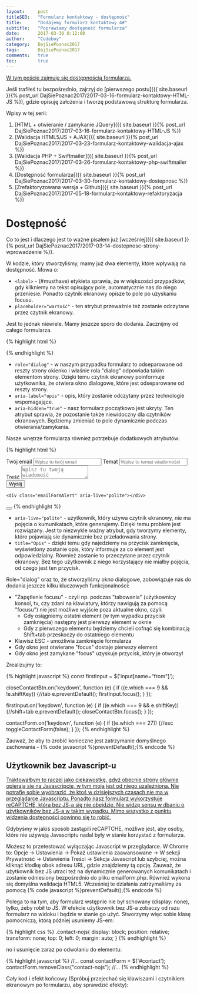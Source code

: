 ```yaml
---
layout:     post
titleSEO:   "Formularz kontaktowy - dostępność"
title:      "Dodajemy formularz kontaktowy 4#"
subtitle:   "Poprawiamy dostępność formularza"
date:       2017-03-30 0:12:00
author:     "Codeboy"
category:   DajSiePoznac2017
tags:       DajSiePoznac2017
comments:   true
toc:        true
---
```


<u>W tym poście zajmuję się dostępnością formularza.</u>

Jeśli trafiłeś tu bezpośrednio, zajrzyj do [pierwszego postu]({{ site.baseurl }}{% post_url DajSiePoznac2017/2017-03-16-formularz-kontaktowy-HTML-JS %}), gdzie opisuję założenia i tworzę podstawową strukturę formularza.

<hX>Wpisy w tej serii:</hX>
1. [HTML + otwieranie / zamykanie JQuery]({{ site.baseurl }}{% post_url DajSiePoznac2017/2017-03-16-formularz-kontaktowy-HTML-JS %})
2. [Walidacja HTML5/JS + AJAX]({{ site.baseurl }}{% post_url DajSiePoznac2017/2017-03-23-formularz-kontaktowy-walidacja-ajax %})
3. [Walidacja PHP + Swiftmailer]({{ site.baseurl }}{% post_url DajSiePoznac2017/2017-03-26-formularz-kontaktowy-php-swiftmailer %})
4. [Dostępność formularza]({{ site.baseurl }}{% post_url DajSiePoznac2017/2017-03-30-formularz-kontaktowy-dostepnosc %})
5. [Zrefaktoryzowana wersja + Github]({{ site.baseurl }}{% post_url DajSiePoznac2017/2017-05-18-formularz-kontaktowy-refaktoryzacja %})

# Dostępność

Co to jest i dlaczego jest to ważne pisałem już [wcześniej]({{ site.baseurl }}{% post_url DajSiePoznac2017/2017-03-14-dostepnosc-strony-wprowadzenie %}).

W kodzie, który stworzyliśmy, mamy już dwa elementy, które wpływają na dostępność. Mowa o:

- <code class="highlight"><<span class="nt">label</span>></code> - (#musthave) etykieta sprawia, że w większości przypadków, gdy klikniemy na tekst opisujący pole, automatycznie nas do niego przeniesie. Ponadto czytnik ekranowy opisze to pole po uzyskaniu focusu.
- <code class="highlight"><span class="na">placeholder=</span><span class="s">"wartość"</span></code> - ten atrybut przeważnie też zostanie odczytane przez czytnik ekranowy.

Jest to jednak niewiele. Mamy jeszcze sporo do dodania. Zacznijmy od całego formularza.

{% highlight html %}
<div id="contact" class="contact" role="dialog" aria-label="Formularz kontaktowy" aria-hidden="true">
  <!--Wnętrze formularza-->
</div>
{% endhighlight %}


- <code class="highlight"><span class="na">role=</span><span class="s">"dialog"</span></code> - w naszym przypadku formularz to odseparowane od reszty strony okienko i właśnie rola "dialog" odpowiada takim elementom strony. Dzięki temu czytnik ekranowy poinformuje użytkownika, że otwiera okno dialogowe, które jest odseparowane od reszty strony.
- <code class="highlight"><span class="na">aria-label=</span><span class="s">"opis"</span></code> - opis, który zostanie odczytany przez technologie wspomagające.
- <code class="highlight"><span class="na">aria-hidden=</span><span class="s">"true"</span></code> - nasz formularz początkowo jest ukryty. Ten atrybut sprawia, że pozostanie także niewidoczny dla czytników ekranowych. Będziemy zmieniać to pole dynamicznie podczas otwierania/zamykania.


Nasze wnętrze formularza również potrzebuje dodatkowych atrybutów:

{% highlight html %}
<form class="emailForm" method="POST" action="emailform.php">
    <label>
      Twój email
      <input name="from" type="email" placeholder="Wpisz tu twój email" required>
    </label>
    <label>
      Temat
      <input name="subject" placeholder="Wpisz tu temat wiadomości" required>
    </label><br>
    <label for="inp-message">
      Treść
    </label>
    <textarea name="message" id="inp-message" placeholder="Wpisz tu twoją wiadomość" required></textarea>
    <div class="g-recaptcha" data-sitekey="6Lc9_xMUAAAAAFPVNhvDKb9lMXHGI4o7-zhqkTgL"></div>
    <button class="emailFormSubmit" name="submit" type="submit">Wyślij</button>

    <div class="emailFormAlert" aria-live="polite"></div>
  </form>

  <button type="button" id="close-contact-btn" class="close-btn" aria-label="Zamknij formularz kontaktowy" title="Zamknij formularz kontaktowy">
    <i class="fa fa-times close-form" aria-hidden="true"></i>
  </button>
{% endhighlight %}

- <code class="highlight"><span class="na">aria-live=</span><span class="s">"polite"</span></code> - użytkownik, który używa czytnik ekranowy, nie ma pojęcia o kumunikatach, które generujemy. Dzięki temu problem jest rozwiązany. Jest to niezwykle ważny atrybut, gdy tworzymy elementy, które pojawiają sie dynamicznie bez przeładowania strony.
- <code class="highlight"><span class="na">title=</span><span class="s">"Opis"</span></code> - dzięki temu gdy najedziemy na przycisk zamknięcia, wyświetlony zostanie opis, który informuje za co element jest odpowiedzialny. Również zostanie to przeczytane przez czytnik ekranowy. Bez tego użytkownik z niego korzystający nie miałby pojęcia, od czego jest ten przycisk.

Role="dialog" oraz to, że stworzyliśmy okno dialogowe, zobowiązuje nas do dodania jeszcze kilku kluczowych funkcjonalności:
* "Zapętlenie focusu" - czyli np. podczas "tabowania" (użytkownicy konsol, tv, czy zdani na klawiatury, którzy nawigują za pomocą "focusu") nie jest możliwe wyjście poza aktualne okno, czyli:
    * Gdy osiągniemy ostatni element (w tym wypadku przycisk zamknięcia) następny jest pierwszy element w oknie
    * Gdy z pierwszego elementu będziemy chcieli cofnąć się kombinacją Shift+tab przeskoczy do ostatniego elementu
* Klawisz ESC - umożliwia zamknięcie formularza
* Gdy okno jest otwierane "focus" dostaje pierwszy element
* Gdy okno jest zamykane "focus" uzyskuje przycisk, który je otworzył

Zrealizujmy to:

{% highlight javascript %}
  const firstInput = $('input[name="from"]');

  closeContactBtn.on('keydown', function (e) {
   if ((e.which === 9 && !e.shiftKey)) {//tab
       e.preventDefault();
       firstInput.focus();
   }
  });

  firstInput.on('keydown', function (e) {
      if ((e.which === 9 && e.shiftKey)) {//shift+tab
          e.preventDefault();
          closeContactBtn.focus();
      }
  });

  contactForm.on('keydown', function (e) {
      if ((e.which === 27)) {//esc
          toggleContactForm(false);
      }
  });
{% endhighlight %}

Zauważ, że aby to zrobić konieczne jest zatrzymanie domyślnego zachowania - {% code javascript %}preventDefault();{% endcode %}

## Użytkownik bez Javascript-u

<u>Traktowałbym to raczej jako ciekawostkę, gdyż obecnie strony głównie opierają się na Javascripcie, w tym [moja](https://jaki-jezyk-programowania.pl/) jest od niego uzależniona. Nie potrafię sobie wyobrazić, że ktoś w dzisiejszych czasach nie ma w przeglądarce Javascriptu. Ponadto nasz formularz wykorzystuje reCAPTCHE, która bez JS-a się nie obejdzie. Nie widzę sensu w dbaniu o użytkowników bez JS-a w takim wypadku. Mimo wszystko z punktu widzenia dostępności powinno się to robić.</u>

Gdybyśmy w jakiś sposób zastąpili reCAPTCHE, możliwe jest, aby osoby, które nie używają Javascriptu nadal były w stanie korzystać z formularza.

<p class="note">
Możesz to przetestować wyłączając Javascript w przeglądarce. W Chrome to: Opcje -> Ustawienia -> Pokaż ustawienia zaawansowane -> W sekcji Prywatność -> Ustawienia Treści -> Sekcja Javascript lub szybciej, można kliknąć kłodkę obok adresu URL, gdzie znajdziemy tą opcję. Zauważ, że użytkownik bez JS utraci też na dynamicznie generowanych komunikatach i zostanie odniesiony bezpośrednio do pliku <span class="file">emailform.php</span>. Również wykona się domyślna walidacja HTML5. Wcześniej te działania zatrzymaliśmy za pomocą {% code javascript %}preventDefault();{% endcode %}
</p>

Polega to na tym, aby formularz wstępnie nie był schowany (display: none), tylko, żeby robił to JS. W efekcie użytkownik bez JS-a zobaczy od razu formularz na widoku i będzie w stanie go użyć. Stworzymy więc sobie klasę pomocniczą, którą później usuniemy JS-em:

{% highlight css %}
.contact-nojs{
  display: block;
  position: relative;
  transform: none;
  top: 0;
  left: 0;
  margin: auto;
}
{% endhighlight %}

no i usunięcie zaraz po odwołaniu do elementu:

{% highlight javascript %}
  //...
  const contactForm = $('#contact');
  contactForm.removeClass("contact-nojs");
  //...
{% endhighlight %}

Cały kod i efekt końcowy (Spróbuj przejechać się klawiszami i czytnikiem ekranowym po formularzu, aby sprawdzić efekty):

<script async src="//jsfiddle.net/C0deboy/0pju8nt1/embed/result,html,js,css/dark/"></script>
